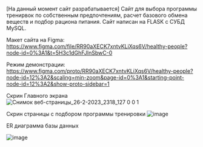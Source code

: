 [На данный момент сайт разрабатывается]
Сайт для выбора программы тренирвок по собственным предпочтениям, расчет базового обмена веществ и подбор рациона питания. Сайт написан на FLASK с СУБД MySQL.

Макет сайта на Figma: https://www.figma.com/file/RR90aXECK7xntvKLiXqs6V/healthy-people?node-id=0%3A1&t=5H3c1dGhFJInSbwC-0

Режим демонстрации: https://www.figma.com/proto/RR90aXECK7xntvKLiXqs6V/healthy-people?node-id=12%3A2&scaling=min-zoom&page-id=0%3A1&starting-point-node-id=12%3A2&show-proto-sidebar=1

Скрин Главного экрана
![Снимок веб-страницы_26-2-2023_2318_127 0 0 1](https://user-images.githubusercontent.com/92994381/221427945-9687b1e5-a64c-4bd6-b650-19c4f2070ca0.jpeg)


Скрин страницы с подбором программы тренировки
![image](https://user-images.githubusercontent.com/92994381/221427564-79133ac5-ae84-4deb-b02b-8840781356bb.png)



ER диаграмма базы данных

![image](https://user-images.githubusercontent.com/92994381/221426373-f816917f-b3ee-4fcd-abbc-6cdfa0c8ed00.png)
